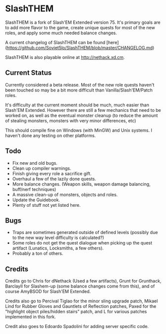 SlashTHEM
=====================

SlashTHEM is a fork of Slash'EM Extended version 75.  It's primary goals are to add more flavor to the game, create unique quests for most of the new roles, and apply some much needed balance changes.

A current changelog of SlashTHEM can be found [here] (https://github.com/Soviet5lo/SlashTHEM/blob/master/CHANGELOG.md)

SlashTHEM is also playable online at http://nethack.xd.cm.

Current Status
--------------

Currently considered a beta release.  Most of the new role quests haven't been touched so may be a bit more difficult than Vanilla/Slash'EM/Patch roles.

It's difficulty at the current moment should be much, much easier than Slash'EM Extended.  However there are still a few mechanics that need to be worked on, as well as the eventual monster cleanup (to reduce the amount of stealing monsters, monsters with very minor differences, etc)

This should compile fine on Windows (with MinGW) and Unix systems.  I haven't done any testing on other platforms.

Todo
----

- Fix new and old bugs.
- Clean up compiler warnings.
- Finish giving every role a sacrifice gift.
- Overhaul a few of the lazily done quests.
- More balance changes. (Weapon skills, weapon damage balancing, buff/nerf techniques)
- A massive clean-up of monsters, objects and roles.
- Update the Guidebook.
- Plenty of stuff not yet listed here.

Bugs
----
- Traps are sometimes generated outside of defined levels (possibly due to the new way level difficulty is calculated?)
- Some roles do not get the quest dialogue when picking up the quest artifact (Lunatics, Locksmiths, a few others).
- Probably a ton of others.

Credits
-------
Credits go to Chris for dNethack (Used a few artifacts), Grunt for Grunthack, BarclayII for Slashem-up (some balance changes come from this), and of course AmyBSOD for Slash'EM Extended.

Credits also go to Percival Tiglao for the minor sling upgrade patch, Mikael Lind for Rubber Gloves and Gauntlets of Reflection patches, Paxed for the "highlight object piles/hidden stairs" patch, and L for various patches implemented in this fork.

Credit also goes to Edoardo Spadolini for adding server specific code.

